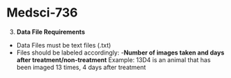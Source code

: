 # Medsci-736
3. **Data File Requirements**
 - Data Files must be text files (.txt)
 - Files should be labeled accordingly:
 	-**Number of images taken and days after treatment/non-treatment**
	  Example:
			13D4 is an animal that has been imaged 13 times, 4 days after treatment 
